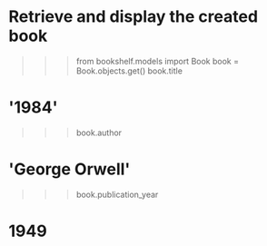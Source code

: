 # Retrieve and display the created book

>>> from bookshelf.models import Book
>>> book = Book.objects.get()
>>> book.title
# '1984'
>>> book.author
# 'George Orwell'
>>> book.publication_year
# 1949